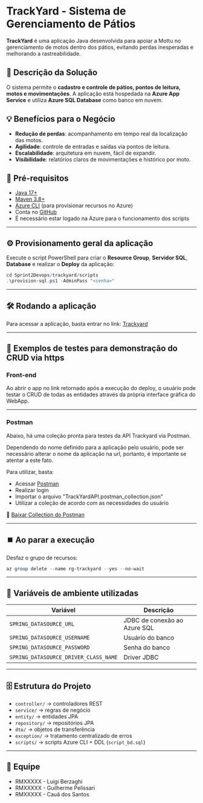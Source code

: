 # TrackYard - Sistema de Gerenciamento de Pátios

**TrackYard** é uma aplicação Java desenvolvida para apoiar a Mottu no gerenciamento de motos dentro dos pátios, evitando perdas inesperadas e melhorando a rastreabilidade.

## 🎯 Descrição da Solução
O sistema permite o **cadastro e controle de pátios, pontos de leitura, motos e movimentações**. A aplicação está hospedada na **Azure App Service** e utiliza **Azure SQL Database** como banco em nuvem.  

## 💡 Benefícios para o Negócio
- **Redução de perdas**: acompanhamento em tempo real da localização das motos.  
- **Agilidade**: controle de entradas e saídas via pontos de leitura.  
- **Escalabilidade**: arquitetura em nuvem, fácil de expandir.  
- **Visibilidade**: relatórios claros de movimentações e histórico por moto.  

## 🚀 Pré-requisitos

- [Java 17+](https://adoptium.net/)  
- [Maven 3.8+](https://maven.apache.org/)  
- [Azure CLI](https://learn.microsoft.com/cli/azure/install-azure-cli) (para provisionar recursos no Azure)  
- Conta no [GitHub](https://github.com/)
- É necessário estar logado na Azure para o funcionamento dos scripts
---


## ⚙️ Provisionamento geral da aplicação

Execute o script PowerShell para criar o **Resource Group**, **Servidor SQL**, **Database** e realizar o **Deploy** da aplicação:

```powershell
cd Sprint2Devops/trackyard/scripts
.\provision-sql.ps1 -AdminPass "<senha>"
```

---

## 🛠️ Rodando a aplicação
Para acessar a aplicação, basta entrar no link:
[Trackyard](trackyard-2tdsb.azurewebsites.net/motos)

---

## 🧪 Exemplos de testes para demonstração do CRUD via https

### Front-end
Ao abrir o app no link retornado após a execução do deploy, o usuário pode testar o CRUD de todas as entidades através da própria interface gráfica do WebApp.

---

### Postman
Abaixo, há uma coleção pronta para testes da API Trackyard via Postman.

Dependendo do nome definido para a aplicação pelo usuário, pode ser necessário alterar o nome da aplicação na url, portanto, é importante se atentar a este fato.

Para utilizar, basta:
- Acessar [Postman](https://www.postman.com/)
- Realizar login
- Importar o arquivo "TrackYardAPI.postman_collection.json"
- Utilizar a coleção de acordo com as necessidades do usuário

📂 [Baixar Collection do Postman](Postman/TrackYardAPI.postman_collection.json)

---

## ⏹️ Ao parar a execução
Desfaz o grupo de recursos:
```powershell
az group delete --name rg-trackyard --yes --no-wait
```
---

## 🔑 Variáveis de ambiente utilizadas

| Variável                                 | Descrição                       |
|------------------------------------------|---------------------------------|
| `SPRING_DATASOURCE_URL`                  | JDBC de conexão ao Azure SQL    |
| `SPRING_DATASOURCE_USERNAME`             | Usuário do banco                |
| `SPRING_DATASOURCE_PASSWORD`             | Senha do banco                  |
| `SPRING_DATASOURCE_DRIVER_CLASS_NAME`    | Driver JDBC                     |

---

## 🗄️ Estrutura do Projeto
- `controller/` → controladores REST  
- `service/` → regras de negócio  
- `entity/` → entidades JPA  
- `repository/` → repositórios JPA  
- `dto/` → objetos de transferência  
- `exception/` → tratamento centralizado de erros  
- `scripts/` → scripts Azure CLI + DDL (`script_bd.sql`) 

---

## 👥 Equipe

- RMXXXXX - Luigi Berzaghi  
- RMXXXXX - Guilherme Pelissari   
- RMXXXXX - Cauã dos Santos   
